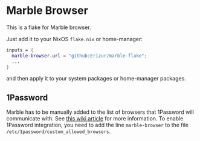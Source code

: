 # Marble Browser

This is a flake for Marble browser.

Just add it to your NixOS `flake.nix` or home-manager:

```nix
inputs = {
  marble-browser.url = "github:Erizur/marble-flake";
  ...
}
```
and then apply it to your system packages or home-manager packages.

## 1Password

Marble has to be manually added to the list of browsers that 1Password will communicate with. See [this wiki article](https://nixos.wiki/wiki/1Password) for more information. To enable 1Password integration, you need to add the line `marble-browser` to the file `/etc/1password/custom_allowed_browsers`.
